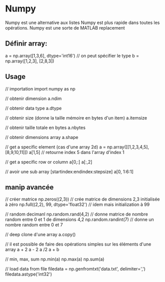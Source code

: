 # Numpy

Numpy est une alternative aux listes
Numpy est plus rapide dans toutes les opérations.
Numpy est une sorte de MATLAB replacement

## Définir array:

a = np.array([1,3,6], dtype='int16') // on peut spécifier le type
b = np.array([1,2,3], [2,8,3])

## Usage

// importation
import numpy as np

// obtenir dimension
a.ndim

// obtenir data type
a.dtype

// obtenir size (donne la taille mémoire en bytes d'un item)
a.itemsize

// obtenir taille totale en bytes
a.nbytes

// obtenir dimensions array
a.shape

// get a specific element (cas d'une array 2d)
a = np.array([[1,2,3,4,5], [8,9,10,11]])
a[1,5] // retourne index 5 dans l'array d'index 1

// get a specific row or column
a[0,:]
a[:,2]

// avoir une sub array [startindex:endindex:stepsize]
a[0, 1:6:1]

## manip avancée

// créer matrice
np.zeros((2,3)) // crée matrice de dimensions 2,3 initialisée à zéro
np.full((2,2), 99, dtype='float32') // idem mais initialization à 99

// random decimanl
np.random.rand(4,2) // donne matrice de nombre random entre 0 et 1 de dimensions 4,2
np.random.randint(7) // donne un nombre random entre 0 et 7

// deep clone d'une array
a.copy()

// il est possible de faire des opérations simples sur les éléments d'une array
a + 2
a - 2
a /2
a + b

// min, max, sum
np.min(a)
np.max(a)
np.sum(a)

// load data from file
filedata = np.genfromtxt('data.txt', delimiter=',')
filedata.astype('int32')
